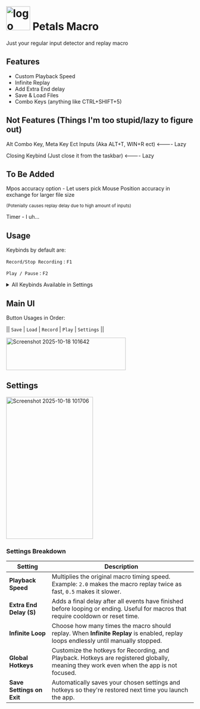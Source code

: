 # <img width="64" height="64" alt="logo" src="https://github.com/user-attachments/assets/c26170a5-c87a-4490-abf8-fe8da966f459" /> Petals Macro

Just your regular input detector and replay macro

## Features

* Custom Playback Speed
* Infinite Replay
* Add Extra End delay
* Save & Load Files
* Combo Keys (anything like CTRL+SHIFT+5)

## Not Features (Things I'm too stupid/lazy to figure out)

Alt Combo Key, Meta Key Ect Inputs (Aka ALT+T, WIN+R ect) <---- Lazy

Closing Keybind (Just close it from the taskbar) <---- Lazy

## To Be Added

Mpos accuracy option - Let users pick Mouse Position accuracy in exchange for larger file size 

<sub> (Potenially causes replay delay due to high amount of inputs) </sub>

Timer - I uh...


## Usage

Keybinds by default are:

``Record/Stop Recording`` : ```F1```

``Play / Pause`` : ```F2```

<details>

<summary>All Keybinds Available in Settings</summary>

| Key        | Description                        |
| ---------- | ---------------------------------- |
| `F1`       | Global (can be used for both)      |
| `F2`       | Global                             |
| `F7`       | Global                             |
| `F8`       | Global                             |
| `SHIFT+F1` | Global                             |
| `SHIFT+F2` | Global                             |
| `SHIFT+F7` | Global                             |
| `SHIFT+F8` | Global                             |
| `SHIFT+P`  | Exclusive (Play / Stop Play Only   |
| `SHIFT+R`  | Exclusive (Record / Stop Recording |

</details>

## Main UI

Button Usages in Order: 

|| ``Save`` | ``Load`` | ``Record`` | ``Play`` | ``Settings`` ||

<img width="321" height="87" alt="Screenshot 2025-10-18 101642" src="https://github.com/user-attachments/assets/0326545c-2a86-40b8-a309-a053f7dd04ed" />

## Settings

<img width="233" height="381" alt="Screenshot 2025-10-18 101706" src="https://github.com/user-attachments/assets/518e3014-8ce0-445c-94fb-d1ffc336ebdf" />

### Settings Breakdown

| Setting                     | Description |
|--------------------------|------------|
| **Playback Speed**        | Multiplies the original macro timing speed. Example: `2.0` makes the macro replay twice as fast, `0.5` makes it slower. |
| **Extra End Delay (S)**  | Adds a final delay after all events have finished before looping or ending. Useful for macros that require cooldown or reset time. |
| **Infinite Loop** | Choose how many times the macro should replay. When **Infinite Replay** is enabled, replay loops endlessly until manually stopped. |
| **Global Hotkeys**        | Customize the hotkeys for Recording, and Playback. Hotkeys are registered globally, meaning they work even when the app is not focused. |
| **Save Settings on Exit** | Automatically saves your chosen settings and hotkeys so they're restored next time you launch the app. |
